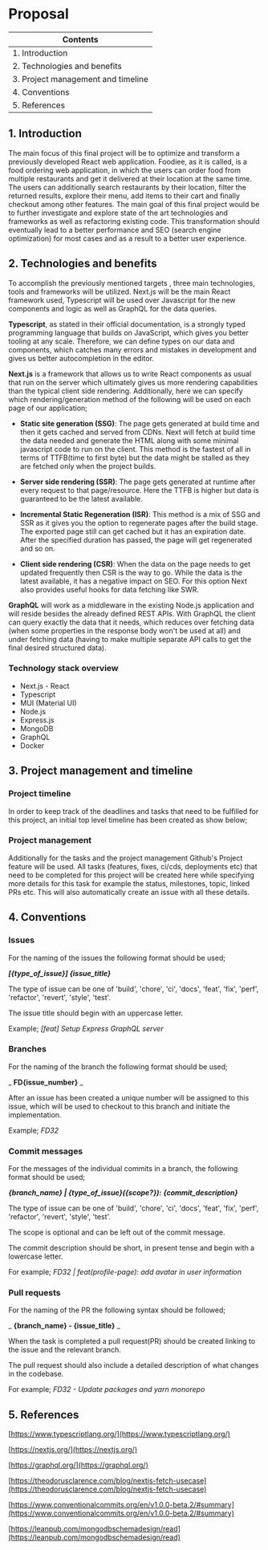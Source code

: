 # Proposal

| Contents                           |
| ---------------------------------- |
| 1. Introduction                    |
| 2. Technologies and benefits       |
| 3. Project management and timeline |
| 4. Conventions                     |
| 5. References                      |

## 1. Introduction

The main focus of this final project will be to optimize and transform a previously developed React web application. Foodiee, as it is called, is a food ordering web application, in which the users can order food from multiple restaurants and get it delivered at their location at the same time. The users can additionally search restaurants by their location, filter the returned results, explore their menu, add items to their cart and finally checkout among other features. The main goal of this final project would be to further investigate and explore state of the art technologies and frameworks as well as refactoring existing code. This transformation should eventually lead to a better performance and SEO (search engine optimization) for most cases and as a result to a better user experience.

## 2. Technologies and benefits

To accomplish the previously mentioned targets , three main technologies, tools and frameworks will be utilized. Next.js will be the main React framework used, Typescript will be used over Javascript for the new components and logic as well as GraphQL for the data queries.

**Typescript**, as stated in their official documentation, is a strongly typed programming language that builds on JavaScript, which gives you better tooling at any scale. Therefore, we can define types on our data and components, which catches many errors and mistakes in development and gives us better autocompletion in the editor.

**Next.js** is a framework that allows us to write React components as usual that run on the server which ultimately gives us more rendering capabilities than the typical client side rendering. Additionally, here we can specify which rendering/generation method of the following will be used on each page of our application;

- **Static site generation (SSG)**: The page gets generated at build time and then it gets cached and served from CDNs. Next will fetch at build time the data needed and generate the HTML along with some minimal javascript code to run on the client. This method is the fastest of all in terms of TTFB(time to first byte) but the data might be stalled as they are fetched only when the project builds.

- **Server side rendering (SSR)**: The page gets generated at runtime after every request to that page/resource. Here the TTFB is higher but data is guaranteed to be the latest available.

- **Incremental Static Regeneration (ISR)**: This method is a mix of SSG and SSR as it gives you the option to regenerate pages after the build stage. The exported page still can get cached but it has an expiration date. After the specified duration has passed, the page will get regenerated and so on.

- **Client side rendering (CSR)**: When the data on the page needs to get updated frequently then CSR is the way to go. While the data is the latest available, it has a negative impact on SEO. For this option Next also provides useful hooks for data fetching like SWR.

**GraphQL** will work as a middleware in the existing Node.js application and will reside besides the already defined REST APIs. With GraphQL the client can query exactly the data that it needs, which reduces over fetching data (when some properties in the response body won't be used at all) and under fetching data (having to make multiple separate API calls to get the final desired structured data).

### Technology stack overview

- Next.js - React
- Typescript
- MUI (Material UI)
- Node.js
- Express.js
- MongoDB
- GraphQL
- Docker

## 3. Project management and timeline

### Project timeline

In order to keep track of the deadlines and tasks that need to be fulfilled for this project, an initial top level timeline has been created as show below;

### Project management

Additionally for the tasks and the project management Github's Project feature will be used. All tasks (features, fixes, ci/cds, deployments etc) that need to be completed for this project will be created here while specifying more details for this task for example the status, milestones, topic, linked PRs etc. This will also automatically create an issue with all these details.

## 4. Conventions

### Issues

For the naming of the issues the following format should be used;

_**[{type\_of\_issue}] {issue_title}**_

The type of issue can be one of 'build', 'chore', 'ci', 'docs', 'feat', 'fix', 'perf', 'refactor', 'revert', 'style', 'test'.

The issue title should begin with an uppercase letter.

Example; _[feat] Setup Express GraphQL server_

### Branches

For the naming of the branch the following format should be used;

_ **FD{issue_number}** _

After an issue has been created a unique number will be assigned to this issue, which will be used to checkout to this branch and initiate the implementation.

Example; _FD32_

### Commit messages

For the messages of the individual commits in a branch, the following format should be used;

_**{branch_name} | {type_of_issue}({scope?}): {commit_description}**_

The type of issue can be one of 'build', 'chore', 'ci', 'docs', 'feat', 'fix', 'perf', 'refactor', 'revert', 'style', 'test'.

The scope is optional and can be left out of the commit message.

The commit description should be short, in present tense and begin with a lowercase letter.

For example; _FD32 | feat(profile-page): add avatar in user information_

### Pull requests

For the naming of the PR the following syntax should be followed;

_ **{branch_name} - {issue_title}** _

When the task is completed a pull request(PR) should be created linking to the issue and the relevant branch.

The pull request should also include a detailed description of what changes in the codebase.

For example; _FD32 - Update packages and yarn monorepo_

## 5. References

[https://www.typescriptlang.org/](https://www.typescriptlang.org/)

[https://nextjs.org/](https://nextjs.org/)

[https://graphql.org/](https://graphql.org/)

[https://theodorusclarence.com/blog/nextjs-fetch-usecase](https://theodorusclarence.com/blog/nextjs-fetch-usecase)

[https://www.conventionalcommits.org/en/v1.0.0-beta.2/#summary](https://www.conventionalcommits.org/en/v1.0.0-beta.2/#summary)

[https://leanpub.com/mongodbschemadesign/read](https://leanpub.com/mongodbschemadesign/read)
